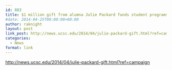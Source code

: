 ```yaml
---
id: 883
title: $1 million gift from alumna Julie Packard funds student programs at UCSC
#date: 2014-04-25T00:00:00+00:00
author: raknight
layout: post
link_post: http://news.ucsc.edu/2014/04/julie-packard-gift.html?ref=campaign
categories:
  - News
format: link
---
```

http://news.ucsc.edu/2014/04/julie-packard-gift.html?ref=campaign